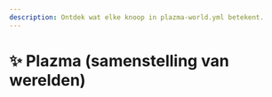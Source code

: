 ```yaml
---
description: Ontdek wat elke knoop in plazma-world.yml betekent.
---
```


# ✨ Plazma (samenstelling van werelden)

